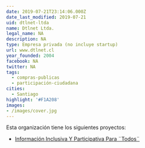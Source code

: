```yaml
---
date: 2019-07-21T23:14:06.000Z
date_last_modified: 2019-07-21
uid: dtlnet-ltda
name: Dtlnet Ltda.
legal_name: NA
description: NA
type: Empresa privada (no incluye startup)
url: www.dtlnet.cl
year_founded: 2004
facebook: NA
twitter: NA
tags:
  - compras-publicas
  - participación-ciudadana
cities: 
  - Santiago
highlight: '#F1A208'
images:
- /images/cover.jpg
---
```


Esta organización tiene los siguientes proyectos:

- [Información Inclusiva Y Participativa Para ¨Todos¨](/i/informacion-inclusiva-y-participativa-para-todos.html)

